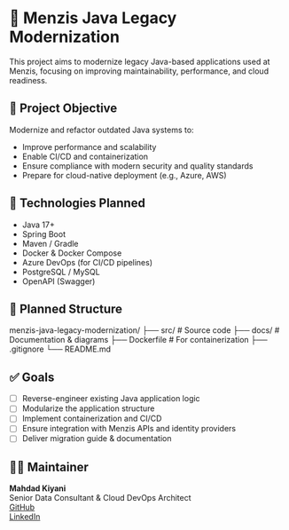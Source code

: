 # 🏥 Menzis Java Legacy Modernization

This project aims to modernize legacy Java-based applications used at Menzis, focusing on improving maintainability, performance, and cloud readiness.

## 🎯 Project Objective

Modernize and refactor outdated Java systems to:
- Improve performance and scalability
- Enable CI/CD and containerization
- Ensure compliance with modern security and quality standards
- Prepare for cloud-native deployment (e.g., Azure, AWS)

## 🔧 Technologies Planned

- Java 17+
- Spring Boot
- Maven / Gradle
- Docker & Docker Compose
- Azure DevOps (for CI/CD pipelines)
- PostgreSQL / MySQL
- OpenAPI (Swagger)

## 📁 Planned Structure

menzis-java-legacy-modernization/
├── src/ # Source code
├── docs/ # Documentation & diagrams
├── Dockerfile # For containerization
├── .gitignore
└── README.md


## ✅ Goals

- [ ] Reverse-engineer existing Java application logic
- [ ] Modularize the application structure
- [ ] Implement containerization and CI/CD
- [ ] Ensure integration with Menzis APIs and identity providers
- [ ] Deliver migration guide & documentation

## 👨‍💼 Maintainer

**Mahdad Kiyani**  
Senior Data Consultant & Cloud DevOps Architect  
[GitHub](https://github.com/MahdadKiyani-NewAccount)  
[LinkedIn](https://www.linkedin.com/in/mahdad)  
